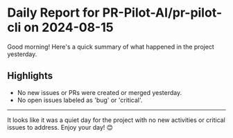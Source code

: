 # Daily Report for PR-Pilot-AI/pr-pilot-cli on 2024-08-15

Good morning! Here's a quick summary of what happened in the project yesterday.

## Highlights
- No new issues or PRs were created or merged yesterday.
- No open issues labeled as 'bug' or 'critical'.

---

It looks like it was a quiet day for the project with no new activities or critical issues to address. Enjoy your day! 😊